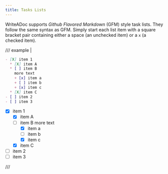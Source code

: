 ```yaml
---
title: Tasks Lists
---
```


WriteADoc supports _Github Flavored Markdown_ (GFM) style task lists. They follow the same syntax as GFM.
Simply start each list item with a square bracket pair containing either a space (an unchecked item) or a `x` (a checked item).

/// example |

```md
- [X] item 1
  * [X] item A
  * [ ] item B
    more text
    + [x] item a
    + [ ] item b
    + [x] item c
  * [X] item C
- [ ] item 2
- [ ] item 3
```

- [X] item 1
  * [X] item A
  * [ ] item B
    more text
    + [x] item a
    + [ ] item b
    + [x] item c
  * [X] item C
- [ ] item 2
- [ ] item 3

///
